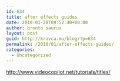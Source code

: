 ```yaml
---
id: 634
title: after effects guides
date: 2010-01-28T09:52:40+00:00
author: bronto saurus
layout: post
guid: http://kravca.mu/blog/?p=634
permalink: /2010/01/after-effects-guides/
categories:
  - Uncategorized
---
```

<http://www.videocopilot.net/tutorials/titles/>